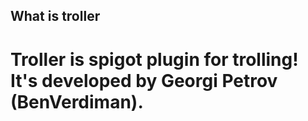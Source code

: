 ## What is troller
# Troller is spigot plugin for trolling! It's developed by Georgi Petrov (BenVerdiman).
